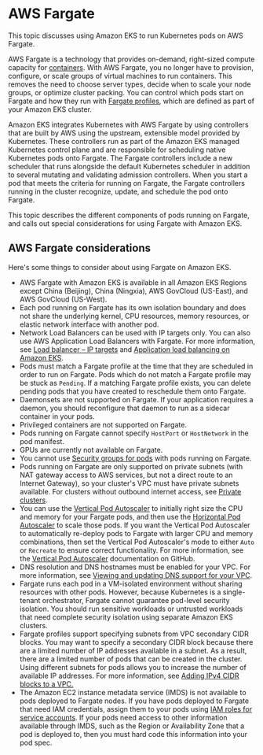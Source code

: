 # AWS Fargate<a name="fargate"></a>

This topic discusses using Amazon EKS to run Kubernetes pods on AWS Fargate\.

AWS Fargate is a technology that provides on\-demand, right\-sized compute capacity for [containers](https://aws.amazon.com/what-are-containers)\. With AWS Fargate, you no longer have to provision, configure, or scale groups of virtual machines to run containers\. This removes the need to choose server types, decide when to scale your node groups, or optimize cluster packing\. You can control which pods start on Fargate and how they run with [Fargate profiles](fargate-profile.md), which are defined as part of your Amazon EKS cluster\.

Amazon EKS integrates Kubernetes with AWS Fargate by using controllers that are built by AWS using the upstream, extensible model provided by Kubernetes\. These controllers run as part of the Amazon EKS managed Kubernetes control plane and are responsible for scheduling native Kubernetes pods onto Fargate\. The Fargate controllers include a new scheduler that runs alongside the default Kubernetes scheduler in addition to several mutating and validating admission controllers\. When you start a pod that meets the criteria for running on Fargate, the Fargate controllers running in the cluster recognize, update, and schedule the pod onto Fargate\.

This topic describes the different components of pods running on Fargate, and calls out special considerations for using Fargate with Amazon EKS\.

## AWS Fargate considerations<a name="fargate-considerations"></a>

Here's some things to consider about using Fargate on Amazon EKS\.
+ AWS Fargate with Amazon EKS is available in all Amazon EKS Regions except China \(Beijing\), China \(Ningxia\), AWS GovCloud \(US\-East\), and AWS GovCloud \(US\-West\)\.
+ Each pod running on Fargate has its own isolation boundary and does not share the underlying kernel, CPU resources, memory resources, or elastic network interface with another pod\.
+ Network Load Balancers can be used with IP targets only\. You can also use AWS Application Load Balancers with Fargate\. For more information, see [Load balancer – IP targets](load-balancing.md#load-balancer-ip) and [Application load balancing on Amazon EKS](alb-ingress.md)\. 
+ Pods must match a Fargate profile at the time that they are scheduled in order to run on Fargate\. Pods which do not match a Fargate profile may be stuck as `Pending`\. If a matching Fargate profile exists, you can delete pending pods that you have created to reschedule them onto Fargate\.
+ Daemonsets are not supported on Fargate\. If your application requires a daemon, you should reconfigure that daemon to run as a sidecar container in your pods\.
+ Privileged containers are not supported on Fargate\.
+ Pods running on Fargate cannot specify `HostPort` or `HostNetwork` in the pod manifest\.
+ GPUs are currently not available on Fargate\.
+ You cannot use [Security groups for pods](security-groups-for-pods.md) with pods running on Fargate\.
+ Pods running on Fargate are only supported on private subnets \(with NAT gateway access to AWS services, but not a direct route to an Internet Gateway\), so your cluster's VPC must have private subnets available\. For clusters without outbound internet access, see [Private clusters](private-clusters.md)\.
+ You can use the [Vertical Pod Autoscaler](vertical-pod-autoscaler.md) to initially right size the CPU and memory for your Fargate pods, and then use the [Horizontal Pod Autoscaler](horizontal-pod-autoscaler.md) to scale those pods\. If you want the Vertical Pod Autoscaler to automatically re\-deploy pods to Fargate with larger CPU and memory combinations, then set the Vertical Pod Autoscaler's mode to either `Auto` or `Recreate` to ensure correct functionality\. For more information, see the [Vertical Pod Autoscaler](https://github.com/kubernetes/autoscaler/tree/master/vertical-pod-autoscaler#quick-start) documentation on GitHub\.
+ DNS resolution and DNS hostnames must be enabled for your VPC\. For more information, see [Viewing and updating DNS support for your VPC](https://docs.aws.amazon.com/vpc/latest/userguide/vpc-dns.html#vpc-dns-updating)\.
+ Fargate runs each pod in a VM\-isolated environment without sharing resources with other pods\. However, because Kubernetes is a single\-tenant orchestrator, Fargate cannot guarantee pod\-level security isolation\. You should run sensitive workloads or untrusted workloads that need complete security isolation using separate Amazon EKS clusters\.
+ Fargate profiles support specifying subnets from VPC secondary CIDR blocks\. You may want to specify a secondary CIDR block because there are a limited number of IP addresses available in a subnet\. As a result, there are a limited number of pods that can be created in the cluster\. Using different subnets for pods allows you to increase the number of available IP addresses\. For more information, see [Adding IPv4 CIDR blocks to a VPC\.](https://docs.aws.amazon.com/vpc/latest/userguide/VPC_Subnets.html#vpc-resize)
+ The Amazon EC2 instance metadata service \(IMDS\) is not available to pods deployed to Fargate nodes\. If you have pods deployed to Fargate that need IAM credentials, assign them to your pods using [IAM roles for service accounts](iam-roles-for-service-accounts.md)\. If your pods need access to other information available through IMDS, such as the Region or Availability Zone that a pod is deployed to, then you must hard code this information into your pod spec\.